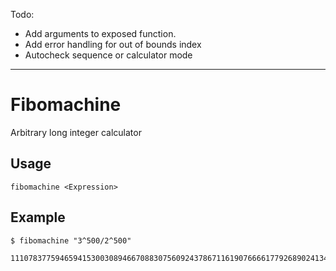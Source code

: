 Todo:
- Add arguments to exposed function.
- Add error handling for out of bounds index
- Autocheck sequence or calculator mode

---

# Fibomachine
Arbitrary long integer calculator

## Usage
```
fibomachine <Expression>
```

## Example
```
$ fibomachine "3^500/2^500"

11107837759465941530030894667088307560924378671161907666617792689024134944177051410416943
```
